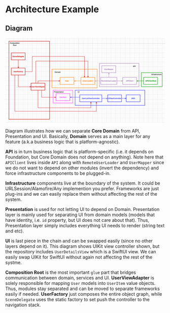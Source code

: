 # Architecture Example

## Diagram
![Diagram](./ArchitectureDiagram.png)

Diagram illustrates how we can separate **Core Domain** from API, Presentation and UI. Basically, **Domain** serves as a main layer for any feature (a.k.a business logic that is platform-agnostic).

**API** is in turn business logic that is platform-specific (i.e. it depends on Foundation, but Core Domain does not depend on anything). Note here that `APIClient` lives inside `API` along with `RemoteUserLoader` and `UserMapper` since we do not want to depend on other modules (invert the dependency) and force infrastructure components to be plugged-in.

**Infrastructure** components live at the boundary of the system. It could be URLSession/Alamofire/Any implemention you prefer. Frameworks are just plug-ins and we can easily replace them without affecting the rest of the system.

**Presentation** is used for not letting UI to depend on Domain. Presentation layer is mainly used for separating UI from domain models (models that have identity, i.e. `id` property, but UI does not care about that). Thus, Presentation layer simply includes everything UI needs to render (string text and etc).

**UI** is last piece in the chain and can be swapped easily (since no other layers depend on it). This diagram shows UIKit view controller shown, but the repository includes `UserDetailsView` which is a SwiftUI view. We can easily swap UIKit for SwiftUI without again not affecting the rest of the systme.

**Composition Root** is the most important `glue` part that bridges communication between domain, services and UI. **UserViewAdapter** is solely responsible for mapping `User` models into `UserItem` value objects. Thus, modules stay separated and can be moved to separate frameworks easily if needed. **UserFactory** just composes the entire object graph, while `SceneDelegate` uses the static factory to set push the controller to the navigation stack.